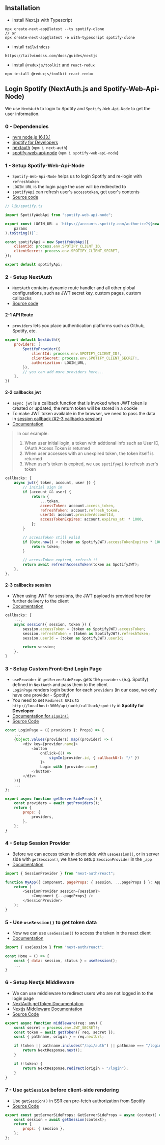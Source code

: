 <!-- LOGO -->

<!-- DESCRIPTION -->

<!-- TOC -->

## Installation

- install Next.js with Typescript

```
npx create-next-app@latest --ts spotify-clone
// or 
npx create-next-app@latest -e with-typescript spotify-clone
```

- install `tailwindcss`

```
https://tailwindcss.com/docs/guides/nextjs
```

- install `@reduxjs/toolkit` and `react-redux`

```
npm install @reduxjs/toolkit react-redux
```

## Login Spotify (NextAuth.js and Spotify-Web-Api-Node)

We use `NextAuth` to login to Spotify and `Spotify-Web-Api-Node` to get the user information.

### 0 - Dependencies

- [nvm node.js 16.13.1](https://github.com/nvm-sh/nvm)
- [Spotify for Developers](https://developer.spotify.com/)
- [nextauth](https://next-auth.js.org/getting-started/example) (```npm i next-auth```)
- [spotify-web-api-node](https://github.com/thelinmichael/spotify-web-api-node) (```npm i spotify-web-api-node```)

### 1 - Setup Spotify-Web-Api-Node

- `Spotify-Web-Api-Node` helps us to login Spotify and re-login with `refreshtoken`
- `LOGIN_URL` is the login page the user will be redirected to
- `spotifyApi` can refresh user's `accesstoken`, get user's contents
- [Source code](lib/spotify.ts)

``` js
// lib/spotify.ts

import SpotifyWebApi from "spotify-web-api-node";

export const LOGIN_URL = `https://accounts.spotify.com/authorize?${new URLSearchParams(
    params
).toString()}`;

const spotifyApi = new SpotifyWebApi({
    clientId: process.env.SPOTIFY_CLIENT_ID,
    clientSecret: process.env.SPOTIFY_CLIENT_SECRET,
});

export default spotifyApi;
```

### 2 - Setup NextAuth

- `NextAuth` contains dynamic route handler and all other global configurations, such as JWT secret key, custom pages, custom callbacks
- [Source code](pages/api/auth/[...nextauth].ts)

#### 2-1 API Route

- `providers` lets you place authentication platforms such as Github, Spotify, etc.

``` js
export default NextAuth({
    providers: [
        SpotifyProvider({
            clientId: process.env.SPOTIFY_CLIENT_ID!,
            clientSecret: process.env.SPOTIFY_CLIENT_SECRET!,
            authorization: LOGIN_URL,
        }),
        // you can add more providers here...
    ],
})
```

#### 2-2 callbacks jwt

- `async jwt` is a callback function that is invoked when JWT token is created or updated, the return token will be stored in a cookie
- To make JWT token available in the browser, we need to pass the data in [session callback (#2-3 callbacks session)](#2-3-callbacks-session)
- [Documentation](https://next-auth.js.org/configuration/callbacks#jwt-callback)

> In our example:
>  1. When user initial login, a token with addtional info such as User ID, OAuth Access Token is returned
>  2. When user accesses with an unexpired token, the token itself is returned
>  3. When user's token is expired, we use `spotifyApi` to refresh user's token

``` js
callbacks: {
    async jwt({ token, account, user }) {
        // initial sign in
        if (account && user) {
            return {
                ...token,
                accessToken: account.access_token,
                refreshToken: account.refresh_token,
                userId: account.providerAccountId,
                accessTokenExpires: account.expires_at! * 1000,
            };
        }

        // accessToken still valid
        if (Date.now() < (token as SpotifyJWT).accessTokenExpires * 1000) {
            return token;
        }

        // accessToken expired, refresh it
        return await refreshAccessToken(token as SpotifyJWT);
    },
},
```

#### 2-3 callbacks session

- When using JWT for sessions, the JWT payload is provided here for further delivery to the client
- [Documentation](https://next-auth.js.org/configuration/callbacks#session-callback)

``` js
callbacks: {
    ...,
    async session({ session, token }) {
        session.accessToken = (token as SpotifyJWT).accessToken;
        session.refreshToken = (token as SpotifyJWT).refreshToken;
        session.userId = (token as SpotifyJWT).userId;

        return session;
    },
}
```

### 3 - Setup Custom Front-End Login Page

- `useProvider` in `getServerSideProps` gets the `providers` (e.g. Spotify) defined in `NextAuth` and pass them to the client
- `LoginPage` renders login button for each `providers` (in our case, we only have one provider - Spotify)
- You need to set `Redirect URIs` to `http://localhost:3000/api/auth/callback/spotify` in **Spotify for Developer**
- [Documentation for `signIn()`](https://next-auth.js.org/getting-started/client#signin)
- [Source Code](pages/login/index.tsx)

``` js
const LoginPage = ({ providers }: Props) => {
    ...
    {Object.values(providers).map((provider) => (
        <div key={provider.name}>
            <button
                onClick={() =>
                    signIn(provider.id, { callbackUrl: "/" })
                }>
                Login with {provider.name}
            </button>
        </div>
    ))}
    ...
};

export async function getServerSideProps() {
    const providers = await getProviders();
    return {
        props: {
            providers,
        },
    };
}
```

### 4 - Setup Session Provider

- Before we can access token in client side with `useSession()`, or in server side with `getSession()`, we have to setup `SessionProvider` in the `_app` 
- [Documentation](https://next-auth.js.org/getting-started/client#sessionprovider)

``` js
import { SessionProvider } from "next-auth/react";

function MyApp({ Component, pageProps: { session, ...pageProps } }: AppProps) {
    return (
        <SessionProvider session={session}>
            <Component {...pageProps} />
        </SessionProvider>
    );
}
```

### 5 - Use `useSession()` to get token data

- Now we can use `useSession()` to access the token in the react client
- [Documentation](https://next-auth.js.org/getting-started/client#usesession)

``` js
import { useSession } from "next-auth/react";

const Home = () => {
    const { data: session, status } = useSession();
    ...
}
```

### 6 - Setup Nextjs Middleware

- We can use middleware to redirect users who are not logged in to the login page
- [NextAuth getToken Documentation](https://next-auth.js.org/tutorials/securing-pages-and-api-routes#using-gettoken)
- [Nextjs Middleware Documentation](https://nextjs.org/docs/advanced-features/middleware)
- [Source Code](pages/_middleware.ts)

``` js
export async function middleware(req: any) {
    const secret = process.env.JWT_SECRET!;
    const token = await getToken({ req, secret });
    const { pathname, origin } = req.nextUrl;

    if (token || pathname.includes("/api/auth") || pathname === "/login") {
        return NextResponse.next();
    }

    if (!token) {
        return NextResponse.redirect(origin + "/login");
    }
}
```

### 7 - Use `getSession` before client-side rendering

- Use `getSession()` in SSR can pre-fetch authorization from Spotify
- [Source Code](pages/index.tsx)

``` js
export const getServerSideProps: GetServerSideProps = async (context) => {
    const session = await getSession(context);
    return {
        props: { session },
    };
};
```
